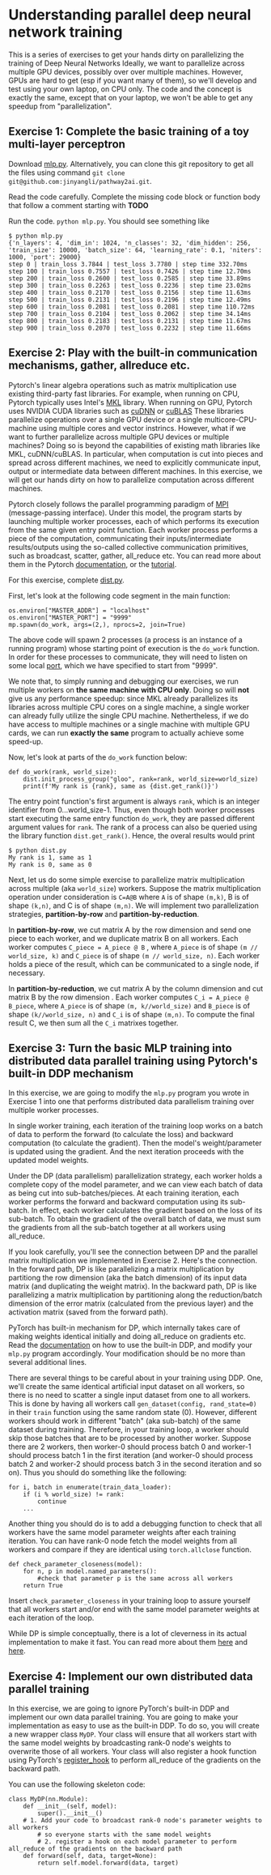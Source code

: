 # Understanding parallel deep neural network training

This is a series of exercises to get your hands dirty on parallelizing the training of Deep Neural Networks Ideally, we want to parallelize across multiple GPU devices, possibly over over multiple machines.  However, GPUs are hard to get (esp if you want many of them), so we'll develop and test using your own laptop, on CPU only. The code and the concept is exactly the same, except that on your laptop, we won't be able to get any speedup from "parallelization".

## Exercise 1: Complete the basic training of a toy multi-layer perceptron

Download [mlp.py](https://github.com/jinyangli/pathway2ai/blob/master/mlp.py).  Alternatively, you can clone this git repository to get all the files using command `git clone git@github.com:jinyangli/pathway2ai.git`.

Read the code carefully. Complete the missing code block or function body that follow a comment starting with **TODO**

Run the code. `python mlp.py`. You should see something like

```
$ python mlp.py
{'n_layers': 4, 'dim_in': 1024, 'n_classes': 32, 'dim_hidden': 256, 'train_size': 10000, 'batch_size': 64, 'learning_rate': 0.1, 'niters': 1000, 'port': 29000}                                                                                          
step 0 | train_loss 3.7844 | test_loss 3.7780 | step time 332.70ms
step 100 | train_loss 0.7557 | test_loss 0.7426 | step time 12.70ms
step 200 | train_loss 0.2600 | test_loss 0.2585 | step time 33.89ms
step 300 | train_loss 0.2263 | test_loss 0.2236 | step time 23.02ms
step 400 | train_loss 0.2170 | test_loss 0.2156 | step time 11.63ms
step 500 | train_loss 0.2131 | test_loss 0.2196 | step time 12.49ms
step 600 | train_loss 0.2081 | test_loss 0.2081 | step time 110.72ms
step 700 | train_loss 0.2104 | test_loss 0.2062 | step time 34.14ms
step 800 | train_loss 0.2183 | test_loss 0.2131 | step time 11.67ms
step 900 | train_loss 0.2070 | test_loss 0.2232 | step time 11.66ms
```

## Exercise 2: Play with the built-in communication mechanisms, gather, allreduce etc.

Pytorch's linear algebra operations such as matrix multiplication use existing third-party fast libraries.  For example, when running on CPU, Pytorch typically uses Intel's [MKL](https://en.wikipedia.org/wiki/Math_Kernel_Library) library.  When running on GPU, Pytorch uses NVIDIA CUDA libraries such as [cuDNN](https://developer.nvidia.com/cudnn) or [cuBLAS](https://developer.nvidia.com/cublas#:~:text=The%20cuBLAS%20library%20contains%20extensions,improvements%20and%20new%20GPU%20architectures.)  These libraries parallelize operations over a single GPU device or a single multicore-CPU-machine using multiple cores and vector instrincs.  However, what if we want to further parallelize across multiple GPU devices or multiple machines?  Doing so is beyond the capabilities of existing math libraries like MKL, cuDNN/cuBLAS.  In particular, when computation is cut into pieces and spread across different machines,  we need to explicitly communicate input, output or intermediate data between different machines.  In this exercise, we will get our hands dirty on how to parallelize computation across different machines.

Pytorch closely follows the parallel programming paradigm of [MPI](https://en.wikipedia.org/wiki/Message_Passing_Interface) (message-passing interface).  Under this model, the program starts by launching multiple worker processes, each of which performs its execution from the same given entry point function.  Each worker process performs a piece of the computation, communicating their inputs/intermediate results/outputs using the so-called collective communication primitives, such as broadcast, scatter, gather, all\_reduce etc. You can read more about them in the Pytorch [documentation](https://pytorch.org/docs/stable/distributed.html), or the [tutorial](https://pytorch.org/tutorials/intermediate/dist_tuto.html).

For this exercise, complete [dist.py](https://github.com/jinyangli/pathway2ai/blob/master/dist.py).

First, let's look at the following code segment in the main function:
```
os.environ["MASTER_ADDR"] = "localhost"                                                                                           
os.environ["MASTER_PORT"] = "9999"                                                                                                
mp.spawn(do_work, args=(2,), nprocs=2, join=True)       
```
The above code will spawn 2 processes (a process is an instance of a running program) whose starting point of execution is the `do_work` function. In order for these processes to communicate, they will need to listen on some local [port](https://en.wikipedia.org/wiki/Port_(computer_networking)), which we have specified to start from "9999". 

We note that, to simply running and debugging our exercises, we run multiple workers on **the same machine with CPU only**. Doing so will **not** give us any performance speedup: since MKL already parallelizes its libraries across multiple CPU cores on a single machine, a single worker can already fully utilize the single CPU machine.  Nethertheless, if we do have access to multiple machines or a single machine with multiple GPU cards, we can run **exactly the same** program to actually achieve some speed-up.

Now, let's look at parts of the `do_work` function below:
```
def do_work(rank, world_size):
    dist.init_process_group("gloo", rank=rank, world_size=world_size)
    print(f'My rank is {rank}, same as {dist.get_rank()}')
```
The entry point function's first argument is always `rank`, which is an integer identifier from 0...world\_size-1.  Thus, even though both worker processes start executing the same entry function `do_work`, they are passed different argument values for `rank`.
The rank of a process can also be queried using the library function `dist.get_rank()`. Hence, the overal results would print 
```
$ python dist.py
My rank is 1, same as 1
My rank is 0, same as 0
```
Next, let us do some simple exercise to parallelize matrix multiplication across multiple (aka `world_size`) workers.  Suppose the matrix multiplication operation under consideration is `C=A@B` where `A` is of shape `(m,k)`, B is of shape `(k,n)`, and C is of shape `(m,n)`.  We will implement two parallelization strategies, **partition-by-row** and **partition-by-reduction**.  

In **partition-by-row**, we cut matrix A by the row dimension and send one piece to each worker, and we duplicate matrix B on all workers.  Each worker computes `C_piece = A_piece @ B` , where `A_piece` is of shape `(m // world_size, k)` and `C_piece` is of shape `(m // world_size, n)`.  Each worker holds a piece of the result, which can be communicated to a single node, if necessary.  

In **partition-by-reduction**, we cut matrix A by the column dimension and cut matrix B by the row dimension . Each worker computes `C_i = A_piece @ B_piece`, where `A_piece` is of shape `(m, k//world_size)` and `B_piece` is of shape `(k//world_size, n)` and `C_i` is of shape `(m,n)`.  To compute the final result C, we then sum all the `C_i` matrixes together.

## Exercise 3: Turn the basic MLP training into distributed data parallel training using Pytorch's built-in DDP mechanism

In this exercise, we are going to modify the `mlp.py` program you wrote in Exercise 1 into one that performs distributed data parallelism training over multiple worker processes.

In single worker training, each iteration of the training loop works on a batch of data to perform the forward (to calculate the loss) and backward computation (to calculate the gradient). Then the model's weight/parameter is updated using the gradient. And the next iteration proceeds with the updated model weights.

Under the DP (data parallelism) parallelization strategy, each worker holds a complete copy of the model parameter, and we can view each batch of data as being cut into sub-batches/pieces. At each training iteration, each worker performs the forward and backward computation using its sub-batch.  In effect, each worker calculates the gradient based on the loss of its sub-batch.  To obtain the gradient of the overall batch of data, we must sum the gradients from all the sub-batch together at all workers using all_reduce.  

If you look carefully, you'll see the connection between DP and the parallel matrix multiplication we implemented in Exercise 2.  Here's the connection. In the forward path, DP is like parallelizing a matrix multiplication by partitiong the row dimension (aka the batch dimension) of its input data matrix (and duplicating the weight matrix). In the backward path, DP is like parallelizing a matrix multiplication by partitioning along the reduction/batch dimension of the error matrix (calculated from the previous layer) and the activation matrix (saved from the forward path).  

PyTorch has built-in mechanism for DP, which internally takes care of making weights identical initially and doing all_reduce on gradients etc. Read the [documentation](https://pytorch.org/tutorials/intermediate/ddp_tutorial.html) on how to use the built-in DDP, and modify your `mlp.py` program accordingly. Your modification should be no more than several additional lines.  

There are several things to be careful about in your training using DDP. One, we'll create the same identical artificial input dataset on all workers, so there is no need to scatter a single input dataset from one to all workers.  This is done by having all workers call `gen_dataset(config, rand_state=0)` in their `train` function using the same random state (0).  However, different workers should work in different "batch" (aka sub-batch) of the same dataset during training.  Therefore, in your training loop, a worker should skip those batches that are to be processed by another worker. Suppose there are 2 workers, then worker-0 should process batch 0 and worker-1 should process batch 1 in the first iteration (and worker-0 should process batch 2 and worker-2 should process batch 3 in the second iteration and so on). Thus you should do something like the following:

```
for i, batch in enumerate(train_data_loader):
    if (i % world_size) != rank:
        continue
    ...
```

Another thing you should do is to add a debugging function to check that all workers have the same model parameter weights after each training iteration. You can have rank-0 node fetch the model weights from all workers and compare if they are identical using `torch.allclose` function.

```
def check_parameter_closeness(model):
    for n, p in model.named_parameters():
        #check that parameter p is the same across all workers
    return True
```

Insert `check_parameter_closeness` in your training loop to assure yourself that all workers start and/or end with the same model parameter weights at each iteration of the loop.

While DP is simple conceptually, there is a lot of cleverness in its actual implementation to make it fast.  You can read more about them [here](https://arxiv.org/pdf/2006.15704.pdf) and [here](https://sysnetome.com/papers/bytescheduler_sosp2019.pdf).

## Exercise 4: Implement our own distributed data parallel training

In this exercise, we are going to ignore PyTorch's built-in DDP and implement our own data parallel training.  You are going to make your implementation as easy to use as the built-in DDP. To do so, you will create a new wrapper class `MyDP`. 
Your class will ensure that all workers start with the same model weights by broadcasting rank-0 node's weights to overwrite those of all workers.  Your class will also register a hook function using PyTorch's [register_hook](https://pytorch.org/docs/stable/generated/torch.Tensor.register_hook.html) to perform all_reduce of the gradients on the backward path.

You can use the following skeleton code:
```
class MyDP(nn.Module):
    def __init__(self, model):
        super().__init__()
	# 1. Add your code to broadcast rank-0 node's parameter weights to all workers 
        # so everyone starts with the same model weights
        # 2. register a hook on each model parameter to perform all_reduce of the gradients on the backward path
    def forward(self, data, target=None):
        return self.model.forward(data, target)


